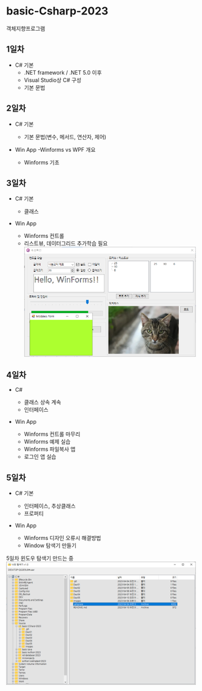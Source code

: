 # basic-Csharp-2023
객체지향프로그램

## 1일차
- C# 기본
	- .NET framework / .NET 5.0 이후
	- Visual Studio상 C# 구성
	- 기본 문법

## 2일차
- C# 기본
	- 기본 문법(변수, 메서드, 연산자, 제어)

- Win App
	-Winforms vs WPF 개요
	- Winforms 기초

## 3일차
- C# 기본
	- 클래스
	
- Win App	
	- Winforms 컨트롤
	- 리스트뷰, 데이터그리드 추가학습 필요
<img
src="https://github.com/d0ng999/basic-Csharp-2023/blob/main/Images/winForm.png?raw=true" width = "700">

## 4일차
- C#
	- 클래스 상속 계속
	- 인터페이스
	
- Win App
	- Winforms 컨트롤 마무리
	- Winforms 예제 실습
	- Winforms 파일복사 앱
	- 로그인 앱 실습

## 5일차
- C# 기본
	- 인터페이스, 추상클래스
	- 프로퍼티

- Win App
	- Winforms 디자인 오류시 해결방법
	- Window 탐색기 만들기

5일차 윈도우 탐색기 만드는 중
<img
src="https://github.com/d0ng999/basic-Csharp-2023/blob/main/Images/windowSearch.png?raw=true" width = "700">